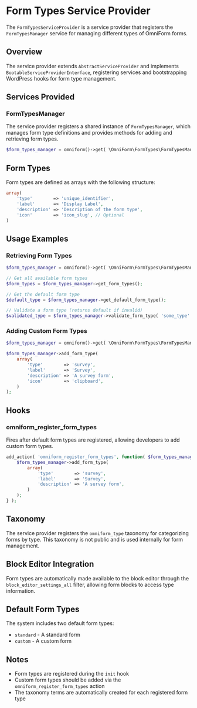 # Form Types Service Provider

The `FormTypesServiceProvider` is a service provider that registers the `FormTypesManager` service for managing different types of OmniForm forms.

## Overview

The service provider extends `AbstractServiceProvider` and implements `BootableServiceProviderInterface`, registering services and bootstrapping WordPress hooks for form type management.

## Services Provided

### FormTypesManager

The service provider registers a shared instance of `FormTypesManager`, which manages form type definitions and provides methods for adding and retrieving form types.

```php
$form_types_manager = omniform()->get( \OmniForm\FormTypes\FormTypesManager::class );
```

## Form Types

Form types are defined as arrays with the following structure:

```php
array(
    'type'        => 'unique_identifier',
    'label'       => 'Display Label',
    'description' => 'Description of the form type',
    'icon'        => 'icon_slug', // Optional
)
```

## Usage Examples

### Retrieving Form Types

```php
$form_types_manager = omniform()->get( \OmniForm\FormTypes\FormTypesManager::class );

// Get all available form types
$form_types = $form_types_manager->get_form_types();

// Get the default form type
$default_type = $form_types_manager->get_default_form_type();

// Validate a form type (returns default if invalid)
$validated_type = $form_types_manager->validate_form_type( 'some_type' );
```

### Adding Custom Form Types

```php
$form_types_manager = omniform()->get( \OmniForm\FormTypes\FormTypesManager::class );

$form_types_manager->add_form_type(
    array(
        'type'        => 'survey',
        'label'       => 'Survey',
        'description' => 'A survey form',
        'icon'        => 'clipboard',
    )
);
```

## Hooks

### omniform_register_form_types

Fires after default form types are registered, allowing developers to add custom form types.

```php
add_action( 'omniform_register_form_types', function( $form_types_manager ) {
    $form_types_manager->add_form_type(
        array(
            'type'        => 'survey',
            'label'       => 'Survey',
            'description' => 'A survey form',
        )
    );
} );
```

## Taxonomy

The service provider registers the `omniform_type` taxonomy for categorizing forms by type. This taxonomy is not public and is used internally for form management.

## Block Editor Integration

Form types are automatically made available to the block editor through the `block_editor_settings_all` filter, allowing form blocks to access type information.

## Default Form Types

The system includes two default form types:

- `standard` - A standard form
- `custom` - A custom form

## Notes

- Form types are registered during the `init` hook
- Custom form types should be added via the `omniform_register_form_types` action
- The taxonomy terms are automatically created for each registered form type

